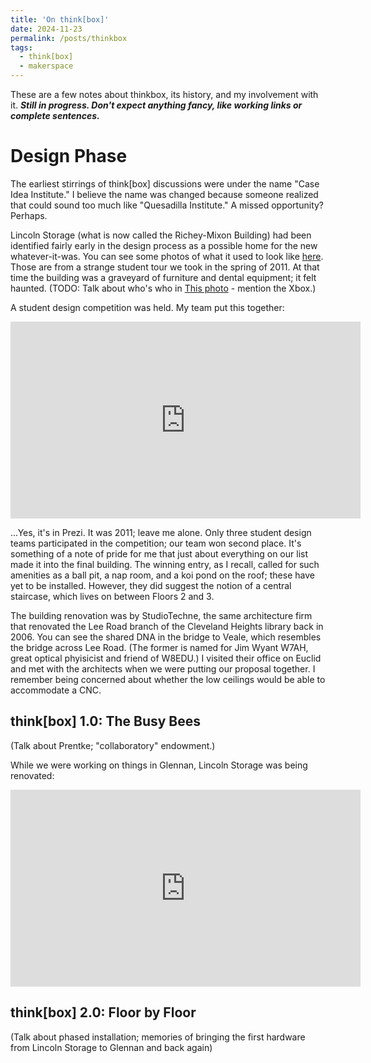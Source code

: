 ```yaml
---
title: 'On think[box]'
date: 2024-11-23
permalink: /posts/thinkbox
tags:
  - think[box]
  - makerspace
---
```


These are a few notes about thinkbox, its history, and my involvement with it. **_Still in progress. Don't expect anything fancy, like working links or complete sentences._**

Design Phase
======
The earliest stirrings of think[box] discussions were under the name "Case Idea Institute." I believe the name was changed because someone realized that could sound too much like "Quesadilla Institute." A missed opportunity? Perhaps.

Lincoln Storage (what is now called the Richey-Mixon Building) had been identified fairly early in the design process as a possible home for the new whatever-it-was. You can see some photos of what it used to look like [here](https://photos.jtl3.com/Cleveland/cwru/Thinkbox-1). Those are from a strange student tour we took in the spring of 2011. At that time the building was a graveyard of furniture and dental equipment; it felt haunted. (TODO: Talk about who's who in [This photo](https://photos.jtl3.com/Cleveland/cwru/Thinkbox-1/i-jJFMNdj/A) - mention the Xbox.)

A student design competition was held. My team put this together:
<iframe src="https://prezi.com/p/embed/XxEijrIglq4m7oA57s7x/" id="iframe_container" frameborder="0" webkitallowfullscreen="" mozallowfullscreen="" allowfullscreen="" allow="autoplay; fullscreen" height="315" width="560"></iframe>

...Yes, it's in Prezi. It was 2011; leave me alone. Only three student design teams participated in the competition; our team won second place. It's something of a note of pride for me that just about everything on our list made it into the final building. The winning entry, as I recall, called for such amenities as a ball pit, a nap room, and a koi pond on the roof; these have yet to be installed. However, they did suggest the notion of a central staircase, which lives on between Floors 2 and 3.

The building renovation was by StudioTechne, the same architecture firm that renovated the Lee Road branch of the Cleveland Heights library back in 2006. You can see the shared DNA in the bridge to Veale, which resembles the bridge across Lee Road. (The former is named for Jim Wyant W7AH, great optical phyisicist and friend of W8EDU.) I visited their office on Euclid and met with the architects when we were putting our proposal together. I remember being concerned about whether the low ceilings would be able to accommodate a CNC. 



think[box] 1.0: The Busy Bees
------

(Talk about Prentke; "collaboratory" endowment.)

While we were working on things in Glennan, Lincoln Storage was being renovated:
<iframe width="560" height="315" src="https://www.youtube.com/embed/OuFfpoC-brM?si=EkJ8A6iLjAW_1Ygy" title="YouTube video player" frameborder="0" allow="accelerometer; autoplay; clipboard-write; encrypted-media; gyroscope; picture-in-picture; web-share" referrerpolicy="strict-origin-when-cross-origin" allowfullscreen></iframe>

think[box] 2.0: Floor by Floor
------
(Talk about phased installation; memories of bringing the first hardware from Lincoln Storage to Glennan and back again)



